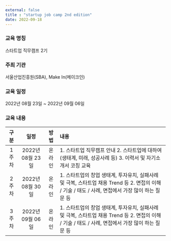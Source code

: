 ```yaml
---
external: false
title : "startup job camp 2nd edition"
date: 2022-09-18
---
```


### 교육 명칭

스타트업 직무캠프 2기

### 주최 기관

서울산업진흥원(SBA), Make In(메이크인)

### 교육 일정

2022년 08월 23일 ~ 2022년 09월 06일

### 교육 내용

|  구분 |       일정      |  방법  | 내용 |
|:-----:|:---------------:|:------:|:----|
| 1주차 | 2022년 08월 23일 | 온라인 | 1. 스타트업 직무캠프 안내 2. 스타트업에 대하여(생태계, 미래, 성공사례 등) 3. 이력서 및 자기소개서 코칭 교육 |
| 2주차 | 2022년 08월 30일 | 온라인 | 1. 스타트업의 창업 생태계, 투자유치, 실패사례 및 극복, 스타트업 채용 Trend 등 2. 면접의 이해 / 기술 / 태도 / 사례, 면접에서 가장 많이 하는 질문 등 |
| 3주차 | 2022년 09월 06일 | 온라인 | 1. 스타트업의 창업 생태계, 투자유치, 실패사례 및 극복, 스타트업 채용 Trend 등 2. 면접의 이해 / 기술 / 태도 / 사례, 면접에서 가장 많이 하는 질문 등 |
